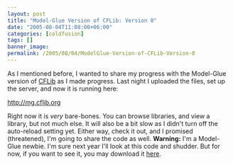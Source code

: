 ```yaml
---
layout: post
title: "Model-Glue Version of CFLib: Version 0"
date: "2005-08-04T11:08:00+06:00"
categories: [coldfusion]
tags: []
banner_image: 
permalink: /2005/08/04/ModelGlue-Version-of-CFLib-Version-0
---
```


As I mentioned before, I wanted to share my progress with the Model-Glue version of <a href="http://www.cflib.org">CFLib</a> as I made progress. Last night I uploaded the files, set up the server, and now it is running here:

<a href="http://mg.cflib.org">http://mg.cflib.org</a>

Right now it is <i>very</i> bare-bones. You can browse libraries, and view a library, but not much else. It will also be a bit slow as I didn't turn off the auto-reload setting yet. Either way, check it out, and I promised (threatened), I'm going to share the code as well. <b>Warning:</b> I'm a Model-Glue newbie. I'm sure next year I'll look at this code and shudder. But for now, if you want to see it, you may download it <a href="http://ray.camdenfamily.com/downloads/beta.cflib.org.zip">here</a>.